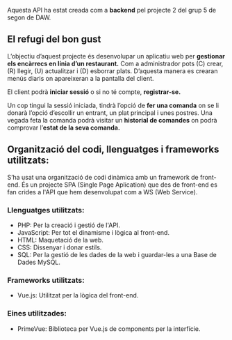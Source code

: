 Aquesta API ha estat creada com a **backend** pel projecte 2 del grup 5 de segon de DAW.

## El refugi del bon gust

L’objectiu d’aquest projecte és desenvolupar un aplicatiu web per **gestionar els encàrrecs en línia d’un restaurant.**
Com a administrador pots (C) crear, (R) llegir, (U) actualitzar i (D) esborrar plats. D’aquesta manera es crearan menús diaris on apareixeran a la pantalla del client.

El client podrà **iniciar sessió** o si no té compte, **registrar-se.**

Un cop tingui la sessió iniciada, tindrà l’opció de **fer una comanda** on se li donarà l’opció d’escollir un entrant, un plat principal i unes postres.
Una vegada feta la comanda podrà visitar un **historial de comandes** on podrà comprovar l’**estat de la seva comanda.**

## Organització del codi, llenguatges i frameworks utilitzats:

S’ha usat una organització de codi dinàmica amb un framework de front-end. És un projecte SPA (Single Page Aplication) que des de front-end es fan crides a l'API que hem desenvolupat com a WS (Web Service).

### Llenguatges utilitzats:

- PHP: Per la creació i gestió de l'API.
- JavaScript: Per tot el dinamisme i lògica al front-end.
- HTML: Maquetació de la web.
- CSS: Dissenyar i donar estils.
- SQL: Per la gestió de les dades de la web i guardar-les a una Base de Dades MySQL.

### Frameworks utilitzats:

- Vue.js: Utilitzat per la lògica del front-end.

### Eines utilitzades:

- PrimeVue: Biblioteca per Vue.js de components per la interfície.
